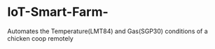 # IoT-Smart-Farm-
Automates the Temperature(LMT84) and Gas(SGP30) conditions of a chicken coop remotely
